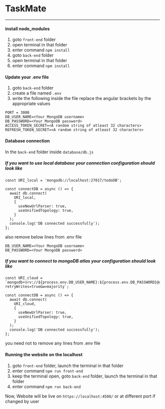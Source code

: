 # TaskMate

---

#### install node_modules

1. goto `front-end` folder
2. open terminal in that folder
3. enter command `npm install`
4. goto `back-end` folder
5. open terminal in that folder
6. enter command `npm install`

#### Update your .env file

1. goto `back-end` folder
2. create a file named `.env`
3. write the following inside the file replace the angular brackets by the appropriate values
```
PORT = 3000
DB_USER_NAME=<Your MongoDB username>
DB_PASSWORD=<Your MongoDB password>
ACCESS_TOKEN_SECRET=<A random string of atleast 32 characters>
REFRESH_TOKEN_SECRET=<A random string of atleast 32 characters>
```

#### Database connection

In the `back-end` folder inside `database/db.js`

##### If you want to use local database your connection configuration should look like
```
const URI_local = 'mongodb://localhost:27017/todoDB';

const connectDB = async () => {
  await db.connect(
    URI_local,
    {
      useNewUrlParser: true,
      useUnifiedTopology: true,
    }
  );
  console.log('DB connected successfully');
};
```
also remove below lines from .env file
```
DB_USER_NAME=<Your MongoDB username>
DB_PASSWORD=<Your MongoDB password>
```

##### If you want to connect to mongoDB atlas your configuration should look like
```
const URI_cloud = `mongodb+srv://${process.env.DB_USER_NAME}:${process.env.DB_PASSWORD}@cluster0.be8wbb1.mongodb.net/todoDB?retryWrites=true&w=majority`;

const connectDB = async () => {
  await db.connect(
    URI_cloud,
    {
      useNewUrlParser: true,
      useUnifiedTopology: true,
    }
  );
  console.log('DB connected successfully');
};
```
you need not to remove any lines from .env file

#### Running the website on the localhost

1. goto `front-end` folder, launch the terminal in that folder
2. enter command `npm run front-end`
3. keep the terminal open, goto `back-end` folder, launch the terminal in that folder
4. enter command `npm run back-end`

Now, Website will be live on ` https://localhost:4500/ ` or at different port if changed by user
